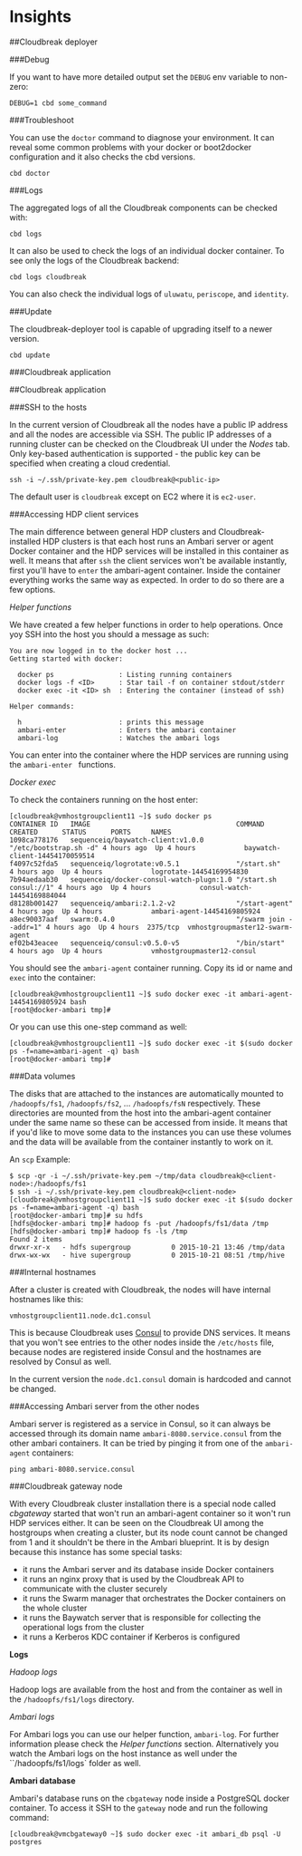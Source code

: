 # Insights

##Cloudbreak deployer

###Debug

If you want to have more detailed output set the `DEBUG` env variable to non-zero:

```
DEBUG=1 cbd some_command
```

###Troubleshoot

You can use the `doctor` command to diagnose your environment.
It can reveal some common problems with your docker or boot2docker configuration and it also checks the cbd versions.

```
cbd doctor
```

###Logs

The aggregated logs of all the Cloudbreak components can be checked with:

```
cbd logs
```

It can also be used to check the logs of an individual docker container. To see only the logs of the Cloudbreak backend:

```
cbd logs cloudbreak
```

You can also check the individual logs of `uluwatu`, `periscope`, and `identity`.

###Update

The cloudbreak-deployer tool is capable of upgrading itself to a newer version.

```
cbd update
```

###Cloudbreak application


##Cloudbreak application

###SSH to the hosts

In the current version of Cloudbreak all the nodes have a public IP address and all the nodes are accessible via SSH.
The public IP addresses of a running cluster can be checked on the Cloudbreak UI under the *Nodes* tab.
Only key-based authentication is supported - the public key can be specified when creating a cloud credential.

```
ssh -i ~/.ssh/private-key.pem cloudbreak@<public-ip>
```

The default user is `cloudbreak` except on EC2 where it is `ec2-user`.

###Accessing HDP client services

The main difference between general HDP clusters and Cloudbreak-installed HDP clusters is that each host runs an Ambari server or agent Docker container and the HDP services will be installed in this container as well.
It means that after `ssh` the client services won't be available instantly, first you'll have to `enter` the ambari-agent container.
Inside the container everything works the same way as expected. In order to do so there are a few options.

*Helper functions*

We have created a few helper functions in order to help operations. Once yoy SSH into the host you should a message as such:
```
You are now logged in to the docker host ...
Getting started with docker:

  docker ps                : Listing running containers
  docker logs -f <ID>      : Star tail -f on container stdout/stderr
  docker exec -it <ID> sh  : Entering the container (instead of ssh)

Helper commands:

  h                        : prints this message
  ambari-enter             : Enters the ambari container
  ambari-log               : Watches the ambari logs
```

You can enter into the container where the HDP services are running using the `ambari-enter ` functions.

*Docker exec*


To check the containers running on the host enter:

```
[cloudbreak@vmhostgroupclient11 ~]$ sudo docker ps
CONTAINER ID   IMAGE                                    COMMAND                CREATED      STATUS      PORTS     NAMES
1098ca778176   sequenceiq/baywatch-client:v1.0.0        "/etc/bootstrap.sh -d" 4 hours ago  Up 4 hours            baywatch-client-14454170059514
f4097c52fda5   sequenceiq/logrotate:v0.5.1              "/start.sh"            4 hours ago  Up 4 hours            logrotate-14454169954830
7b94aedaab30   sequenceiq/docker-consul-watch-plugn:1.0 "/start.sh consul://1" 4 hours ago  Up 4 hours            consul-watch-14454169884044
d8128b001427   sequenceiq/ambari:2.1.2-v2               "/start-agent"         4 hours ago  Up 4 hours            ambari-agent-14454169805924
a8ec90037aaf   swarm:0.4.0                              "/swarm join --addr=1" 4 hours ago  Up 4 hours  2375/tcp  vmhostgroupmaster12-swarm-agent
ef02b43eacee   sequenceiq/consul:v0.5.0-v5              "/bin/start"           4 hours ago  Up 4 hours            vmhostgroupmaster12-consul
```

You should see the `ambari-agent` container running. Copy its id or name and `exec` into the container:

```
[cloudbreak@vmhostgroupclient11 ~]$ sudo docker exec -it ambari-agent-14454169805924 bash
[root@docker-ambari tmp]#
```

Or you can use this one-step command as well:

```
[cloudbreak@vmhostgroupclient11 ~]$ sudo docker exec -it $(sudo docker ps -f=name=ambari-agent -q) bash
[root@docker-ambari tmp]#
```

###Data volumes

The disks that are attached to the instances are automatically mounted to `/hadoopfs/fs1`, `/hadoopfs/fs2`, ... `/hadoopfs/fsN` respectively.
These directories are mounted from the host into the ambari-agent container under the same name so these can be accessed from inside.
It means that if you'd like to move some data to the instances you can use these volumes and the data will be available from the container instantly to work on it.

An `scp` Example:

```
$ scp -qr -i ~/.ssh/private-key.pem ~/tmp/data cloudbreak@<client-node>:/hadoopfs/fs1
$ ssh -i ~/.ssh/private-key.pem cloudbreak@<client-node>
[cloudbreak@vmhostgroupclient11 ~]$ sudo docker exec -it $(sudo docker ps -f=name=ambari-agent -q) bash
[root@docker-ambari tmp]# su hdfs
[hdfs@docker-ambari tmp]# hadoop fs -put /hadoopfs/fs1/data /tmp
[hdfs@docker-ambari tmp]# hadoop fs -ls /tmp
Found 2 items
drwxr-xr-x   - hdfs supergroup          0 2015-10-21 13:46 /tmp/data
drwx-wx-wx   - hive supergroup          0 2015-10-21 08:51 /tmp/hive
```

###Internal hostnames

After a cluster is created with Cloudbreak, the nodes will have internal hostnames like this:

 ```vmhostgroupclient11.node.dc1.consul```

This is because Cloudbreak uses [Consul](https://www.consul.io) to provide DNS services.
It means that you won't see entries to the other nodes inside the `/etc/hosts` file, because nodes are registered inside Consul and the hostnames are resolved by Consul as well.

In the current version the `node.dc1.consul` domain is hardcoded and cannot be changed.

###Accessing Ambari server from the other nodes

Ambari server is registered as a service in Consul, so it can always be accessed through its domain name `ambari-8080.service.consul` from the other ambari containers.
It can be tried by pinging it from one of the `ambari-agent` containers:

```
ping ambari-8080.service.consul
```

###Cloudbreak gateway node

With every Cloudbreak cluster installation there is a special node called *cbgateway* started that won't run an ambari-agent container so it won't run HDP services either.
It can be seen on the Cloudbreak UI among the hostgroups when creating a cluster, but its node count cannot be changed from 1 and it shouldn't be there in the Ambari blueprint.
It is by design because this instance has some special tasks:

- it runs the Ambari server and its database inside Docker containers
- it runs an nginx proxy that is used by the Cloudbreak API to communicate with the cluster securely
- it runs the Swarm manager that orchestrates the Docker containers on the whole cluster
- it runs the Baywatch server that is responsible for collecting the operational logs from the cluster
- it runs a Kerberos KDC container if Kerberos is configured

**Logs**

*Hadoop logs*

Hadoop logs are available from the host and from the container as well in the `/hadoopfs/fs1/logs` directory.

*Ambari logs*

For Ambari logs you can use our helper function, `ambari-log`. For further information please check the *Helper functions* section. Alternatively you watch the Ambari logs on the host instance as well under the ``/hadoopfs/fs1/logs` folder as well.

**Ambari database**

Ambari's database runs on the `cbgateway` node inside a PostgreSQL docker container. To access it SSH to the `gateway` node and run the following command:

```
[cloudbreak@vmcbgateway0 ~]$ sudo docker exec -it ambari_db psql -U postgres
```

